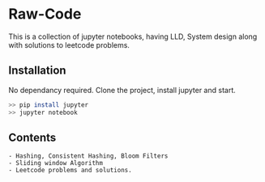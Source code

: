 # Raw-Code

This is a collection of jupyter notebooks, having LLD, System design along with solutions to leetcode problems.

## Installation

No dependancy required. Clone the project, install jupyter and start.

```bash
>> pip install jupyter
>> jupyter notebook
```

## Contents

```
- Hashing, Consistent Hashing, Bloom Filters
- Sliding window Algorithm
- Leetcode problems and solutions.
```

